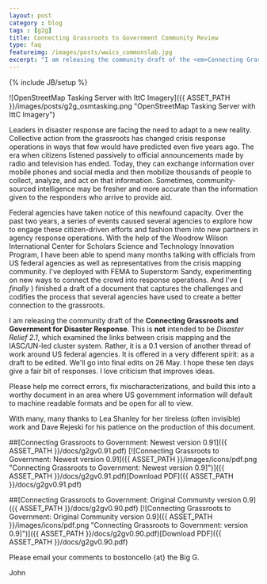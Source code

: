 ```yaml
---
layout: post
category : blog
tags : [g2g]
title: Connecting Grassroots to Government Community Review
type: faq
featureimg: /images/posts/wwics_commonslab.jpg
excerpt: "I am releasing the community draft of the <em>Connecting Grassroots and Government for Disaster Response</em>. This is <strong>not</strong> intended to be <em>Disaster Relief 2.1</em>, which examined the links between crisis mapping and the IASC/UN-led cluster system. Rather, it is a 0.1 version of another thread of work around US federal agencies. It is offered in a very different spirit: as a draft to be edited. We'll go into final edits on 26 May. I hope these ten days give a fair bit of responses. I love criticism that improves ideas."
---
```

{% include JB/setup %}

![OpenStreetMap Tasking Server with IttC Imagery]({{ ASSET_PATH }}/images/posts/g2g_osmtasking.png "OpenStreetMap Tasking Server with IttC Imagery")

Leaders in disaster response are facing the need to adapt to a new reality. Collective action from the grassroots has changed crisis response operations in ways that few would have predicted even five years ago. The era when citizens listened passively to official announcements made by radio and television has ended. Today, they can exchange information over mobile phones and social media and then mobilize thousands of people to collect, analyze, and act on that information. Sometimes, community-sourced intelligence may be fresher and more accurate than the information given to the responders who arrive to provide aid. 

Federal agencies have taken notice of this newfound capacity. Over the past two years, a series of events caused several agencies to explore how to engage these citizen-driven efforts and fashion them into new partners in agency response operations. With the help of the Woodrow Wilson International Center for Scholars Science and Technology Innovation Program, I have been able to spend many months talking with officials from US federal agencies as well as representatives from the crisis mapping community. I've deployed with FEMA to Superstorm Sandy, experimenting on new ways to connect the crowd into response operations. And I've ( _finally_ ) finished a draft of a document that captures the challenges and codifies the process that several agencies have used to create a better connection to the grassroots. 

I am releasing the community draft of the __Connecting Grassroots and Government for Disaster Response__. This is **not** intended to be _Disaster Relief 2.1_, which examined the links between crisis mapping and the IASC/UN-led cluster system. Rather, it is a 0.1 version of another thread of work around US federal agencies. It is offered in a very different spirit: as a draft to be edited. We'll go into final edits on 26 May. I hope these ten days give a fair bit of responses. I love criticism that improves ideas.

Please help me correct errors, fix mischaracterizations, and build this into a worthy document in an area where US government information will default to machine readable formats and be open for all to view. 

With many, many thanks to Lea Shanley for her tireless (often invisible) work and Dave Rejeski for his patience on the production of this document.

##[Connecting Grassroots to Government: Newest version 0.91]({{ ASSET_PATH }}/docs/g2gv0.91.pdf)
[![Connecting Grassroots to Government: Newest version 0.91]({{ ASSET_PATH }}/images/icons/pdf.png "Connecting Grassroots to Government: Newest version 0.9]")]({{ ASSET_PATH }}/docs/g2gv0.91.pdf)[Download PDF]({{ ASSET_PATH }}/docs/g2gv0.91.pdf)

##[Connecting Grassroots to Government: Original Community version 0.9]({{ ASSET_PATH }}/docs/g2gv0.90.pdf)
[![Connecting Grassroots to Government: Original Community version 0.9]({{ ASSET_PATH }}/images/icons/pdf.png "Connecting Grassroots to Government: version 0.9]")]({{ ASSET_PATH }}/docs/g2gv0.90.pdf)[Download PDF]({{ ASSET_PATH }}/docs/g2gv0.90.pdf)

Please email your comments to bostoncello {at} the Big G.

John